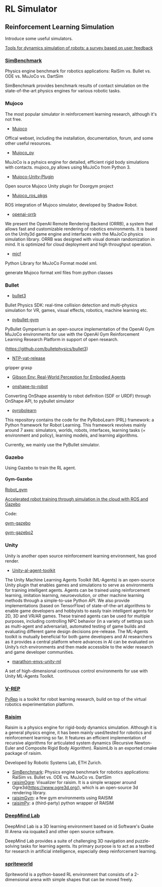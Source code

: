 # RL Simulator


## Reinforcement Learning Simulation

Introduce some useful simulators.

[Tools for dynamics simulation of robots: a survey based on user feedback](https://arxiv.org/pdf/1402.7050.pdf)

### [SimBenchmark](https://leggedrobotics.github.io/SimBenchmark/)

Physics engine benchmark for robotics applications: RaiSim vs. Bullet vs. ODE vs. MuJoCo vs. DartSim

SimBenchmark provides benchmark results of contact simulation on the state-of-the-art physics engines for various robotic tasks.

### Mujoco

The most popular simulator in reinforcement learning research, although it's not free.

- [Mujoco](http://www.mujoco.org/)

Offical webset, including the installation, documentation, forum, and some other useful resources.

- [Mujoco_py](https://github.com/openai/mujoco-py)

MuJoCo is a pyhsics engine for detailed, efficient rigid body simulations with contacts. mujoco_py allows using MuJoCo from Python 3.

- [Mujoco-Unity-Plugin](https://github.com/PSVL/Mujoco-Unity-Plugin)

Open source Mujoco Unity plugin for Doorgym project

- [Mujoco_ros_pkgs](https://github.com/shadow-robot/mujoco_ros_pkgs)
  
ROS integration of Mujoco simulator, developed by Shadow Robot.

- [openai-orrb](https://github.com/openai/orrb)

We present the OpenAI Remote Rendering Backend (ORRB), a system that allows fast  and customizable rendering  of robotics  environments.   It is based  on the Unity3d game engine and interfaces with the MuJoCo physics simulation library.  ORRB was designed with visual domain randomization in mind.  It is optimized for cloud deployment and high throughput operation. 

- [mjcf](https://github.com/iandanforth/mjcf)

Python Library for MuJoCo Format model xml.

generate Mujoco format xml files from python classes

### Bullet

- [bullet3](http://bulletphysics.org)

Bullet Physics SDK: real-time collision detection and multi-physics simulation for VR, games, visual effects, robotics, machine learning etc.

- [pybullet-gym](https://github.com/benelot/pybullet-gym)

PyBullet Gymperium is an open-source implementation of the OpenAI Gym MuJoCo environments for use with the OpenAI Gym Reinforcement Learning Research Platform in support of open research.

(https://github.com/bulletphysics/bullet3)

- [NTP-vat-release](https://github.com/StanfordVL/NTP-vat-release)

gripper grasp

- [Gibson Env: Real-World Perception for Embodied Agents](https://github.com/StanfordVL/GibsonEnv)

- [onshape-to-robot](https://github.com/Rhoban/onshape-to-robot)

Converting OnShape assembly to robot definition (SDF or URDF) through OnShape API, to pybullet simulator

- [pyrobolearn](https://github.com/robotlearn/pyrobolearn)

This repository contains the code for the PyRoboLearn (PRL) framework: a Python framework for Robot Learning. This framework revolves mainly around 7 axes: simulators, worlds, robots, interfaces, learning tasks (= environment and policy), learning models, and learning algorithms.

Currently, we mainly use the PyBullet simulator.

### Gazebo

Using Gazebo to train the RL agent.

#### Gym-Gazebo

[Robot_gym](https://arxiv.org/abs/1808.10369)

[Accelerated robot training through simulation in the cloud with ROS and Gazebo](https://medium.com/@vmayoral/accelerated-robot-training-through-simulation-in-the-cloud-with-ros-and-gazebo-bac6bc493520)

Code:

[gym-gazebo](https://github.com/erlerobot/gym-gazebo/)

[gym-gazebo2](https://github.com/AcutronicRobotics/gym-gazebo2)

### Unity

Unity is another open source reinforcement learning environment, has good render.

- [Unity-al-agent-toolkit](https://github.com/Unity-Technologies/ml-agents)

The Unity Machine Learning Agents Toolkit (ML-Agents) is an open-source Unity plugin that enables games and simulations to serve as environments for training intelligent agents. Agents can be trained using reinforcement learning, imitation learning, neuroevolution, or other machine learning methods through a simple-to-use Python API. We also provide implementations (based on TensorFlow) of state-of-the-art algorithms to enable game developers and hobbyists to easily train intelligent agents for 2D, 3D and VR/AR games. These trained agents can be used for multiple purposes, including controlling NPC behavior (in a variety of settings such as multi-agent and adversarial), automated testing of game builds and evaluating different game design decisions pre-release. The ML-Agents toolkit is mutually beneficial for both game developers and AI researchers as it provides a central platform where advances in AI can be evaluated on Unity’s rich environments and then made accessible to the wider research and game developer communities.

- [marathon-envs-unity-ml](https://github.com/Unity-Technologies/marathon-envs)

A set of high-dimensional continuous control environments for use with Unity ML-Agents Toolkit.

### [V-REP](http://www.coppeliarobotics.com/index.html)

[PyRep](https://github.com/stepjam/PyRep) is a toolkit for robot learning research, build on top of the virtual robotics experimentation platform.

### [Raisim](https://github.com/leggedrobotics/raisimLib)

Raisim is a physics engine for rigid-body dynamics simulation. Although it is a general physics engine, it has been mainly used/tested for robotics and reinforcement learning so far. It features an efficient implementation of recursive algorithms for articulated system dynamics (Recursive Newton-Euler and Composite Rigid Body Algorithm). RaisimLib is an exported cmake package of raisim.

Developed by Robotic Systems Lab, ETH Zurich.

- [SimBenchmark](https://leggedrobotics.github.io/SimBenchmark/): Physics engine benchmark for robotics applications: RaiSim vs. Bullet vs. ODE vs. MuJoCo vs. DartSim
- [raisimOgre](https://github.com/leggedrobotics/raisimOgre): Visualizer for raisim. It is a simple wrapper around Ogre3d(https://www.ogre3d.org/), which is an open-source 3d rendering library.
- [raisimGym](https://github.com/leggedrobotics/raisimGym): a few gym environments using RAISIM
- [raisimPy](https://github.com/robotlearn/raisimpy): a (third-party) python wrapper of RAISIM

### [DeepMind Lab](https://github.com/deepmind/lab)

DeepMind Lab is a 3D learning environment based on id Software's Quake III Arena via ioquake3 and other open source software.

DeepMind Lab provides a suite of challenging 3D navigation and puzzle-solving tasks for learning agents. Its primary purpose is to act as a testbed for research in artificial intelligence, especially deep reinforcement learning.

### [spriteworld](https://github.com/deepmind/spriteworld)

Spriteworld is a python-based RL environment that consists of a 2-dimensional arena with simple shapes that can be moved freely. 
